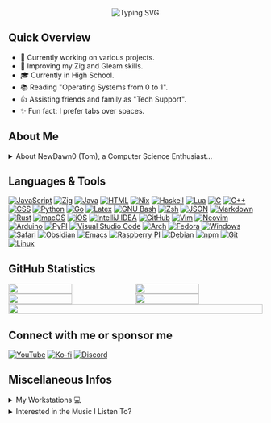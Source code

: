 <div align="center">
  <img src="https://readme-typing-svg.demolab.com?font=Fira+Code&weight=500&size=30&pause=2000&duration=1000&width=600&height=100&lines=%3C%F0%9F%91%8B+Hello%2C+World%3E;Glad+to+see+you+here;I'm+NewDawn0+also+known+as+Tom" alt="Typing SVG" style="display:inline-block"/>
</div> 

## Quick Overview
- 🔭 Currently working on various projects.
- 🌱 Improving my Zig and Gleam skills.
- 🎓 Currently in High School.
- 📚 Reading "Operating Systems from 0 to 1".
- 👍 Assisting friends and family as "Tech Support".
- ✨ Fun fact: I prefer tabs over spaces.

## About Me
<details>
<summary>About NewDawn0 (Tom), a Computer Science Enthusiast...</summary>
My name is Tom, though online, I go by NewDawn0. As a student, I harbour a deep passion for computer science, reflected in my diverse interests, including coding, socializing, gaming (particularly Minecraft and Finals), and indulging in music.

My coding expedition began approximately three years ago with Python as my initial endeavour. Since then, I've consistently broadened my horizons, currently delving into Rust for my secondary ventures. My unwavering advocacy for Unix systems in coding manifests through my meticulously configured workstations spanning Linux, Mac, (and WSL), all of which are set up using Nix.

In the realm of editors, both Emacs and NeoVim earn my admiration, though the latter currently occupies my attention. Structured adeptly for coding, note-taking, and writing, NeoVim enhances my productivity and overall satisfaction.

Thus, I present myself: a youthful, ambitious coder, guided by a deep affection for technology and an insatiable thirst for enlightenment. Let's embark on this journey together! 💻🚀

</details>

## Languages & Tools
[![JavaScript](https://img.shields.io/badge/JavaScript-F7DF1E?logo=javascript&logoColor=000)](#)
[![Zig](https://img.shields.io/badge/Zig-F7A41D?logo=zig&logoColor=fff)](#)
[![Java](https://img.shields.io/badge/Java-%23ED8B00.svg?logo=openjdk&logoColor=white)](#)
[![HTML](https://img.shields.io/badge/HTML-%23E34F26.svg?logo=html5&logoColor=white)](#)
[![Nix](https://img.shields.io/badge/Nix-5277C3.svg?&logo=NixOS&logoColor=white)](#)
[![Haskell](https://img.shields.io/badge/Haskell-5e5086?logo=haskell&logoColor=white)](#)
[![Lua](https://img.shields.io/badge/Lua-%232C2D72.svg?logo=lua&logoColor=white)](#)
[![C](https://img.shields.io/badge/C-00599C?logo=c&logoColor=white)](#)
[![C++](https://img.shields.io/badge/C++-%2300599C.svg?logo=c%2B%2B&logoColor=white)](#)
[![CSS](https://img.shields.io/badge/CSS-1572B6?logo=css3&logoColor=fff)](#)
[![Python](https://img.shields.io/badge/Python-3776AB?logo=python&logoColor=fff)](#)
[![Go](https://img.shields.io/badge/Go-%2300ADD8.svg?&logo=go&logoColor=white)](#)
[![Latex](https://img.shields.io/badge/Latex-19939a?logo=latex&logoColor=white)](#)
[![GNU Bash](https://img.shields.io/badge/GNU%20Bash-4EAA25?logo=gnubash&logoColor=fff)](#)
[![Zsh](https://img.shields.io/badge/Zsh-0b0f10?logo=zsh&logoColor=fff)](#)
[![JSON](https://img.shields.io/badge/JSON-000?logo=json&logoColor=fff)](#)
[![Markdown](https://img.shields.io/badge/Markdown-%23000000.svg?logo=markdown&logoColor=white)](#)
[![Rust](https://img.shields.io/badge/Rust-%23000000.svg?e&logo=rust&logoColor=white)](#)
[![macOS](https://img.shields.io/badge/macOS-000000?logo=macos&logoColor=F0F0F0)](#)
[![iOS](https://img.shields.io/badge/iOS-000000?&logo=ios&logoColor=white)](#)
[![IntelliJ IDEA](https://img.shields.io/badge/IntelliJIDEA-000000.svg?logo=intellij-idea&logoColor=white)](#)
[![GitHub](https://img.shields.io/badge/GitHub-%23121011.svg?logo=github&logoColor=white)](#)
[![Vim](https://img.shields.io/badge/Vim-%2311AB00.svg?logo=vim&logoColor=white)](#)
[![Neovim](https://img.shields.io/badge/Neovim-57A143?logo=neovim&logoColor=fff)](#)
[![Arduino](https://img.shields.io/badge/Arduino-19939a?logo=arduino&logoColor=fff)](#)
[![PyPI](https://img.shields.io/badge/PyPI-3775A9?logo=pypi&logoColor=fff)](#)
[![Visual Studio Code](https://img.shields.io/badge/Visual%20Studio%20Code-0078d7.svg?logo=visual-studio-code&logoColor=white)](#)
[![Arch](https://img.shields.io/badge/Arch%20Linux-1793D1?logo=arch-linux&logoColor=fff)](#)
[![Fedora](https://img.shields.io/badge/Fedora-51A2DA?logo=fedora&logoColor=fff)](#)
[![Windows](https://img.shields.io/badge/Windows-0078D6?logo=windows&logoColor=white)](#)
[![Safari](https://img.shields.io/badge/Safari-006CFF?logo=safari&logoColor=fff)](#)
[![Obsidian](https://img.shields.io/badge/Obsidian-%23483699.svg?&logo=obsidian&logoColor=white)](#)
[![Emacs](https://img.shields.io/badge/Emacs-%237F5AB6.svg?&logo=gnu-emacs&logoColor=white)](#)
[![Raspberry PI](https://img.shields.io/badge/Raspberry%20Pi-A22846?e&logo=raspberry%20pi&logoColor=white)](#)
[![Debian](https://img.shields.io/badge/Debian-A81D33?logo=debian&logoColor=fff)](#)
[![npm](https://img.shields.io/badge/npm-CB3837?logo=npm&logoColor=fff)](#)
[![Git](https://img.shields.io/badge/Git-F05032?logo=git&logoColor=fff)](#)
[![Linux](https://img.shields.io/badge/Linux-FCC624?logo=linux&logoColor=black)](#)

## GitHub Statistics

<div style="display: flex; flex-wrap: wrap;">
  <img src="http://github-profile-summary-cards.vercel.app/api/cards/repos-per-language?username=NewDawn0&theme=ayu_mirage" style="width: 50%;" />
  <img src="http://github-profile-summary-cards.vercel.app/api/cards/most-commit-language?username=NewDawn0&theme=ayu_mirage" style="width: 50%;" />
  <img src="http://github-profile-summary-cards.vercel.app/api/cards/stats?username=NewDawn0&theme=ayu_mirage" style="width: 50%;" />
  <img src="http://github-profile-summary-cards.vercel.app/api/cards/productive-time?username=NewDawn0&theme=ayu_mirage" style="width: 50%;" />
  <img src="http://github-profile-summary-cards.vercel.app/api/cards/profile-details?username=NewDawn0&theme=ayu_mirage" style="width: 100%;" />
</div>

## Connect with me or sponsor me
[![YouTube](https://img.shields.io/badge/YouTube-%23FF0000.svg?logo=YouTube&logoColor=white)](https://www.youtube.com/@git.NewDawn0)
[![Ko-fi](https://img.shields.io/badge/Ko--fi-FF5E5B?logo=ko-fi&logoColor=white)](https://ko-fi.com/newdawn0)
[![Discord](https://img.shields.io/badge/Discord-%235865F2.svg?&logo=discord&logoColor=white)](https://discordapp.com/users/820033152827129926/)

## Miscellaneous Infos
<details>
<summary>My Workstations 💻</summary>

```bash
OS: macOS 14.4 23E214 x86_64
Host: MacBookPro16,2
Kernel: 23.4.0
Uptime: 22 days, 21 hours, 52 mins
Packages: 17 (brew), 156 (nix-system), 733 (nix-user)
Shell: zsh 5.9
Resolution: 2560x1600
WM: Amethyst
Terminal: alacritty
CPU: Intel i7-1068NG7 (8) @ 2.30GHz
GPU: Intel Iris Plus Graphics
Memory: 15720MiB / 32768MiB
```
</details>
<details>
<summary>Interested in the Music I Listen To?</summary>
Stay tuned to the music vibes I'm currently grooving to</br>
<img alt="spotify-github-profile" onClick="window.location.reload()" src="https://spotify-github-profile.vercel.app/api/view?uid=tosu-ch&cover_image=true&theme=default&show_offline=false&background_color=121212"></img>
</details>
